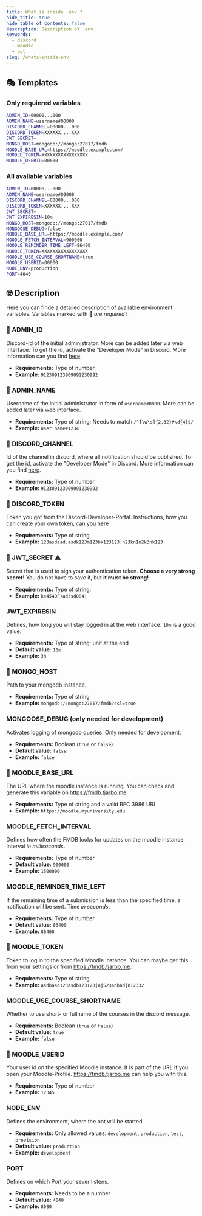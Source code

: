```yaml
---
title: What is inside .env ?
hide_title: true
hide_table_of_contents: false
description: Description of .env
keywords:
  - discord
  - moodle
  - bot
slug: /whats-inside-env
---
```

## 🎭 Templates

### Only requiered variables

```bash
ADMIN_ID=00000...000
ADMIN_NAME=username#00000
DISCORD_CHANNEL=00000...000
DISCORD_TOKEN=XXXXXX....XXX
JWT_SECRET=
MONGO_HOST=mongodb://mongo:27017/fmdb
MOODLE_BASE_URL=https://moodle.example.com/
MOODLE_TOKEN=XXXXXXXXXXXXXXXXX
MOODLE_USERID=00000
```

### All available variables

```bash
ADMIN_ID=00000...000
ADMIN_NAME=username#00000
DISCORD_CHANNEL=00000...000
DISCORD_TOKEN=XXXXXX....XXX
JWT_SECRET=
JWT_EXPIRESIN=10m
MONGO_HOST=mongodb://mongo:27017/fmdb
MONGOOSE_DEBUG=false
MOODLE_BASE_URL=https://moodle.example.com/
MOODLE_FETCH_INTERVAL=900000
MOODLE_REMINDER_TIME_LEFT=86400
MOODLE_TOKEN=XXXXXXXXXXXXXXXXX
MOODLE_USE_COURSE_SHORTNAME=true
MOODLE_USERID=00000
NODE_ENV=production
PORT=4040
```

## 🤓 Description

Here you can finde a detailed description of available environment variables. Variables marked with 🔴 *are required* !

### 🔴 ADMIN_ID

Discord-Id of the initial administrator. More can be added later via web interface. To get the id, activate the "Developer Mode" in Discord. More information can you find [here](https://support.discord.com/hc/en-us/articles/206346498-Where-can-I-find-my-User-Server-Message-ID-).

* **Requirements:** Type of number. 
* **Example:** `912309123909091230992`

### 🔴 ADMIN_NAME

Username of the initial administrator in form of `username#0000`. More can be added later via web interface.

* **Requirements:** Type of string; Needs to match `/^[\w\s]{2,32}#\d{4}$/`
* **Example:** `user name#1234`

### 🔴 DISCORD_CHANNEL

Id of the channel in discord, where all notification should be published. To get the id, activate the "Developer Mode" in Discord. More information can you find [here](https://support.discord.com/hc/en-us/articles/206346498-Where-can-I-find-my-User-Server-Message-ID-).

* **Requirements:** Type of number
* **Example:** `912309123909091230992`

### 🔴 DISCORD_TOKEN

Token you got from the Discord-Developer-Portal. Instructions, how you can create your own token, can you [here](setup-preparation#-create-a-new-discord-bot)

* **Requirements:** Type of string
* **Example:** `123asdasd.asdk123m123bk123123.n23kn1n2k3nk123`

### 🔴 JWT_SECRET :warning:

Secret that is used to sign your authentication token. **Choose a very strong secret!** You do not have to save it, but **it must be strong!**

* **Requirements:** Type of string;
* **Example:** `ks454DF)ad!sd084!`

### JWT_EXPIRESIN

Defines, how long you will stay logged in at the web interface. `10m` is a good value.

* **Requirements:** Type of string; unit at the end
* **Default value:** `10m`
* **Example:** `3h`

### 🔴 MONGO_HOST

Path to your mongodb instance.

* **Requirements:** Type of string
* **Example:** `mongodb://mongo:27017/fmdb?ssl=true`

### MONGOOSE_DEBUG (only needed for development)

Activates logging of mongodb queries. Only needed for development.

* **Requirements:** Boolean (`true` or `false`)
* **Default value:** `false`
* **Example:** `false`

### 🔴 MOODLE_BASE_URL

The URL where the moodle instance is running. You can check and generate this variable on https://fmdb.tjarbo.me.

* **Requirements:** Type of string and a valid RFC 3986 URI
* **Example:** `https://moodle.myuniversity.edu`

### MOODLE_FETCH_INTERVAL

Defines how often the FMDB looks for updates on the moodle instance. Interval *in milliseconds*.

* **Requirements:** Type of number
* **Default value:** `900000`
* **Example:** `1500000`

### MOODLE_REMINDER_TIME_LEFT

If the remaining time of a submission is less than the specified time, a notification will be sent. Time *in seconds*.

* **Requirements:** Type of number
* **Default value:** `86400`
* **Example:** `86400`

### 🔴 MOODLE_TOKEN

Token to log in to the specified Moodle instance. You can maybe get this from your settings or from https://fmdb.tjarbo.me.

* **Requirements:** Type of string
* **Example:** `asdbasd123asdb123123jnj5234nbadjn12332`

### MOODLE_USE_COURSE_SHORTNAME

Whether to use short- or fullname of the courses in the discord message.

* **Requirements:** Boolean (`true` or `false`)
* **Default value:** `true`
* **Example:** `false`

### 🔴 MOODLE_USERID

Your user id on the specified Moodle instance. It is part of the URL if you open your Moodle-Profile. https://fmdb.tjarbo.me can help you with this.

* **Requirements:** Type of number
* **Example:** `12345`

### NODE_ENV

Defines the environment, where the bot will be started.

* **Requirements:** Only allowed values: `development`, `production`, `test`, `provision`
* **Default value:** `production`
* **Example:** `development`

### PORT

Defines on which Port your sever listens.

* **Requirements:** Needs to be a number
* **Default value:** `4040`
* **Example:** `8080`
